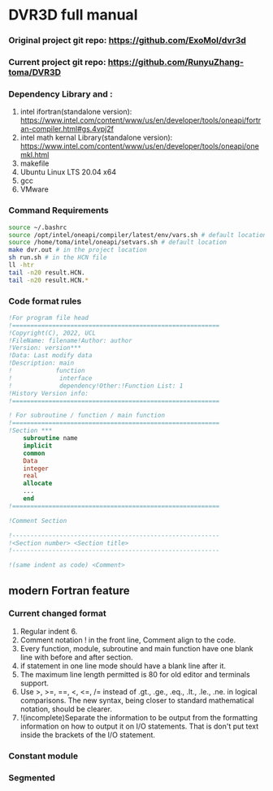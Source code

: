 # DVR3D full manual

### Original project git repo: https://github.com/ExoMol/dvr3d

### Current project git repo: https://github.com/RunyuZhang-toma/DVR3D

### Dependency Library and :  

1. intel ifortran(standalone version): https://www.intel.com/content/www/us/en/developer/tools/oneapi/fortran-compiler.html#gs.4vpj2f
2. intel math kernal Library(standalone version): https://www.intel.com/content/www/us/en/developer/tools/oneapi/onemkl.html
3. makefile
4. Ubuntu Linux LTS 20.04 x64
5. gcc
6. VMware

### Command Requirements

``` bash
source ~/.bashrc
source /opt/intel/oneapi/compiler/latest/env/vars.sh # default location
source /home/toma/intel/oneapi/setvars.sh # default location
make dvr.out # in the project location
sh run.sh # in the HCN file
ll -htr
tail -n20 result.HCN.
tail -n20 result.HCN.*
```

### Code format rules

``` fortran
!For program file head
!=========================================================
!Copyright(C), 2022, UCL
!FileName: filename!Author: author
!Version: version***
!Data: Last modify data
!Description: main 
!			 function
!             interface
!             dependency!Other:!Function List: 1
!History Version info:
!=========================================================
```

```fortran
! For subroutine / function / main function
!=========================================================
!Section ***
	subroutine name
	implicit
	common
	Data
	integer
	real
	allocate
	...
	end
!=========================================================
```

``` fortran
!Comment Section

!---------------------------------------------------------
!<Section number> <Section title>
!---------------------------------------------------------

!(same indent as code) <Comment>
```

## modern Fortran feature

### Current changed format

1. Regular indent 6.
2. Comment notation ! in the front line, Comment align to the code.
3. Every function, module, subroutine and main function have one blank line with before and after section.
4. if statement in one line mode should have a blank line after it.
5. The maximum line length permitted is 80 for old editor and terminals support.
6. Use >, >=, ==, <, <=, /= instead of .gt., .ge., .eq., .lt., .le., .ne. in logical comparisons. The new syntax, being closer to standard mathematical notation, should be clearer.
7. !(incomplete)Separate the information to be output from the formatting information on how to output it on I/O statements.  That is don't put text inside the brackets of the I/O statement.

### Constant module

### Segmented
